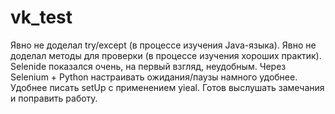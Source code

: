 # vk_test
Явно не доделал try/except (в процессе изучения Java-языка).
Явно не доделал методы для проверки (в процессе изучения хороших практик).
Selenide показался очень, на первый взгляд, неудобным. Через Selenium + Python настраивать ожидания/паузы намного удобнее. Удобнее писать setUp с применением yieal.
Готов выслушать замечания и поправить работу.
